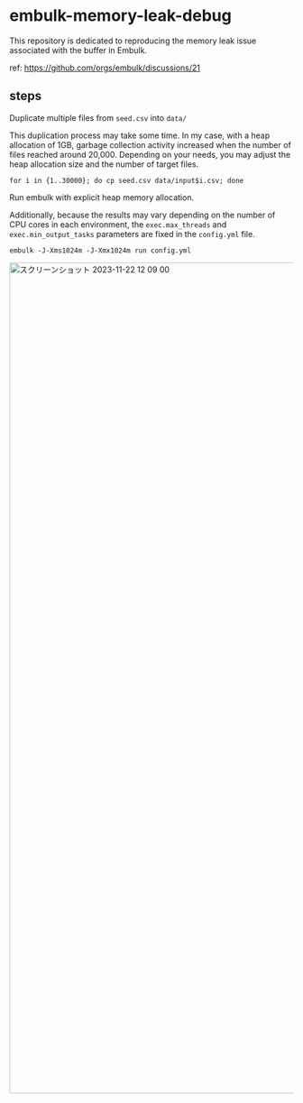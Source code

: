 # embulk-memory-leak-debug

This repository is dedicated to reproducing the memory leak issue associated with the buffer in Embulk.

ref: https://github.com/orgs/embulk/discussions/21

## steps

Duplicate multiple files from `seed.csv` into `data/`

This duplication process may take some time. In my case, with a heap allocation of 1GB, garbage collection activity increased when the number of files reached around 20,000. Depending on your needs, you may adjust the heap allocation size and the number of target files.

```shell
for i in {1..30000}; do cp seed.csv data/input$i.csv; done
```

Run embulk with explicit heap memory allocation.

Additionally, because the results may vary depending on the number of CPU cores in each environment, the `exec.max_threads` and `exec.min_output_tasks` parameters are fixed in the `config.yml` file.

```shell
embulk -J-Xms1024m -J-Xmx1024m run config.yml
```

<img width="1474" alt="スクリーンショット 2023-11-22 12 09 00" src="https://github.com/gtnao0219/embulk-memory-leak-debug/assets/25474324/9b89b0d7-733e-407b-93da-a48cd0e92185">
